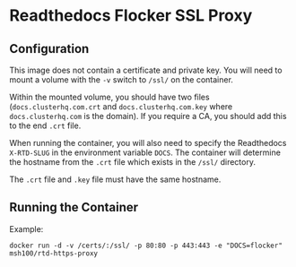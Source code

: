 Readthedocs Flocker SSL Proxy
=============================

Configuration
-------------

This image does not contain a certificate and private key.
You will need to mount a volume with the `-v` switch to `/ssl/` on the container.

Within the mounted volume, you should have two files (`docs.clusterhq.com.crt` and `docs.clusterhq.com.key` where `docs.clusterhq.com` is the domain).
If you require a CA, you should add this to the end `.crt` file.

When running the container, you will also need to specify the Readthedocs `X-RTD-SLUG` in the environment variable `DOCS`.
The container will determine the hostname from the `.crt` file which exists in the `/ssl/` directory.

The `.crt` file and `.key` file must have the same hostname.


Running the Container
---------------------

Example:

    docker run -d -v /certs/:/ssl/ -p 80:80 -p 443:443 -e "DOCS=flocker" msh100/rtd-https-proxy
